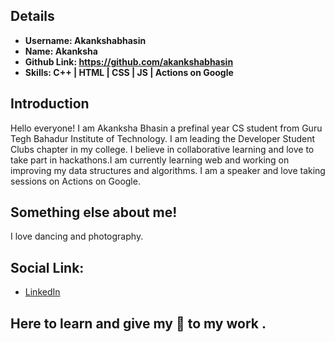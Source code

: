 ## Details
- **Username: Akankshabhasin**
- **Name: Akanksha**
- **Github Link: https://github.com/akankshabhasin**
- **Skills: C++ | HTML | CSS | JS | Actions on Google**
## Introduction
Hello everyone! I am Akanksha Bhasin a prefinal year CS student from Guru Tegh Bahadur Institute of Technology. I am leading the Developer Student Clubs chapter in my college. I believe in collaborative learning and love to take part in hackathons.I am currently learning web and working on improving my data structures and algorithms. I am a speaker and love taking sessions on Actions on Google.
## Something else about me!
I love dancing and photography.
## Social Link:
- [LinkedIn](https://www.linkedin.com/in/akankshabhasin/)
<!-- - [Instagram](https://www.instagram.com/akankshab786/) -->
## Here to learn and give my :100: to my work .